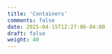 ```yaml
---
title: 'Containers'
comments: false
date: 2025-04-15T12:27:06-04:00
draft: false
weight: 40
---
```

